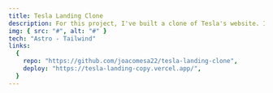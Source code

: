 ```yaml
---
title: Tesla Landing Clone
description: For this project, I've built a clone of Tesla's website. It includes an intresting scrolling system, a nice hover effect on the navigation links and more.
img: { src: "#", alt: "#" }
tech: "Astro - Tailwind"
links:
  {
    repo: "https://github.com/joacomesa22/tesla-landing-clone",
    deploy: "https://tesla-landing-copy.vercel.app/",
  }
---
```

